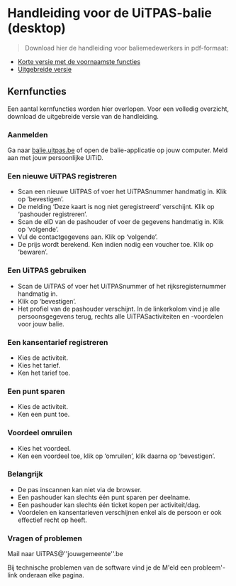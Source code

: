 ---
---

# Handleiding voor de UiTPAS-balie (desktop)

> Download hier de handleiding voor baliemedewerkers in pdf-formaat: 
* [Korte versie met de voornaamste functies](http://files.uitpas.be/documentatie/UiTPas-balie%20handleiding-korteversie.pdf)
* [Uitgebreide versie](http://files.uitpas.be/documentatie/UiTPas-balie%20handleiding-langeversie.pdf)

## Kernfuncties
Een aantal kernfuncties worden hier overlopen. Voor een volledig overzicht, download de uitgebreide versie van de handleiding.

### Aanmelden

Ga naar [balie.uitpas.be](http://balie.uitpas.be) of open de balie-applicatie op jouw computer. Meld aan met jouw persoonlijke UiTiD.

### Een nieuwe UiTPAS registreren

* Scan een nieuwe UiTPAS of voer het UiTPASnummer handmatig in. Klik op ‘bevestigen’.
* De melding ‘Deze kaart is nog niet geregistreerd’ verschijnt. Klik op ‘pashouder registreren’.
* Scan de eID van de pashouder of voer de gegevens handmatig in. Klik op ‘volgende’.
* Vul de contactgegevens aan. Klik op ‘volgende’.
* De prijs wordt berekend. Ken indien nodig een voucher toe. Klik op ‘bewaren’.

### Een UiTPAS gebruiken

* Scan de UiTPAS of voer het UiTPASnummer of het rijksregisternummer handmatig in.
* Klik op ‘bevestigen’.
* Het profiel van de pashouder verschijnt. In de linkerkolom vind je alle persoonsgegevens terug, rechts alle UiTPASactiviteiten en -voordelen voor jouw balie.

### Een kansentarief registreren

* Kies de activiteit.
* Kies het tarief.
* Ken het tarief toe.

### Een punt sparen

* Kies de activiteit.
* Ken een punt toe.

### Voordeel omruilen

* Kies het voordeel.
* Ken een voordeel toe, klik op ‘omruilen’, klik daarna op ‘bevestigen’.

### Belangrijk

* De pas inscannen kan niet via de browser.
* Een pashouder kan slechts één punt sparen per deelname.
* Een pashouder kan slechts één ticket kopen per activiteit/dag.
* Voordelen en kansentarieven verschijnen enkel als de persoon er ook effectief recht op heeft.

### Vragen of problemen

Mail naar UiTPAS@''jouwgemeente''.be

Bij technische problemen van de software vind je de M'eld een probleem'-link onderaan elke pagina.
